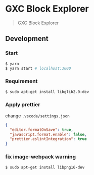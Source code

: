 # GXC Block Explorer

> GXC Block Explorer

## Development

### Start

```bash
$ yarn
$ yarn start # localhost:3000
```

### Requirement

```bash
$ sudo apt-get install libglib2.0-dev
```

### Apply prettier

change `.vscode/settings.json`

```json
{
  "editor.formatOnSave": true,
  "javascript.format.enable": false,
  "prettier.eslintIntegration": true
}
```

### fix image-webpack warning

```bash
$ sudo apt-get install libpng16-dev
```
